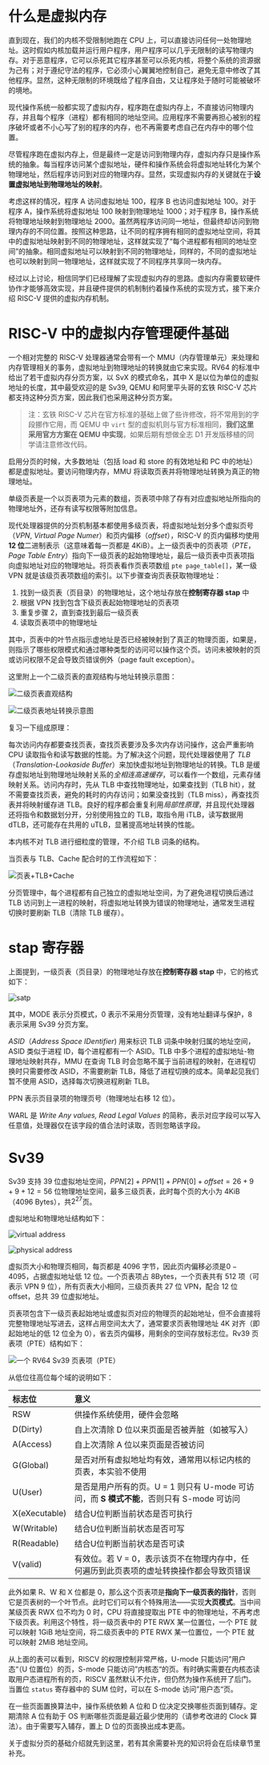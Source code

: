 # 什么是虚拟内存

直到现在，我们的内核不受限制地跑在 CPU 上，可以直接访问任何一处物理地址。这时假如内核加载并运行用户程序，用户程序可以几乎无限制的读写物理内存。对于恶意程序，它可以杀死其它程序甚至可以杀死内核，将整个系统的资源据为己有；对于遵纪守法的程序，它必须小心翼翼地控制自己，避免无意中修改了其他程序。显然，这种无限制的环境既给了程序自由，又让程序处于随时可能被破坏的境地。

现代操作系统一般都实现了虚拟内存，程序跑在虚拟内存上，不直接访问物理内存，并且每个程序（进程）都有相同的地址空间。应用程序不需要再担心被别的程序破坏或者不小心写了别的程序的内存，也不再需要考虑自己在内存中的哪个位置。

尽管程序跑在虚拟内存上，但是最终一定是访问到物理内存，虚拟内存只是操作系统的抽象。每当程序访问某个虚拟地址，硬件和操作系统会将虚拟地址转化为某个物理地址，然后程序访问到对应的物理内存。显然，实现虚拟内存的关键就在于**设置虚拟地址到物理地址的映射**。

考虑这样的情况，程序 A 访问虚拟地址 100，程序 B 也访问虚拟地址 100。对于程序 A，操作系统将虚拟地址 100 映射到物理地址 1000；对于程序 B，操作系统将物理地址映射到物理地址 2000。虽然两程序访问同一地址，但最终却访问到物理内存的不同位置。按照这种思路，让不同的程序拥有相同的虚拟地址空间，将其中的虚拟地址映射到不同的物理地址，这样就实现了“每个进程都有相同的地址空间”的抽象。相同虚拟地址可以映射到不同的物理地址，同样的，不同的虚拟地址也可以映射到同一物理地址，这样就实现了不同程序共享同一块内存。

经过以上讨论，相信同学们已经理解了实现虚拟内存的思路。虚拟内存需要软硬件协作才能够高效实现，并且硬件提供的机制制约着操作系统的实现方式，接下来介绍 RISC-V 提供的虚拟内存机制。

# RISC-V 中的虚拟内存管理硬件基础

一个相对完整的 RISC-V 处理器通常会带有一个 MMU（内存管理单元）来处理和内存管理相关的事务，虚拟地址到物理地址的转换就由它来实现。RV64 的标准中给出了若干虚拟内存分页方案，以 SvX 的模式命名，其中 X 是以位为单位的虚拟地址的长度，其中最受欢迎的是 Sv39, QEMU 和阿里平头哥的玄铁 RISC-V 芯片都支持这种分页方案，因此我们也采用这种分页方案。

> 注：玄铁 RISC-V 芯片在官方标准的基础上做了些许修改，将不常用到的字段挪作它用，而 QEMU 中 `virt` 型的虚拟机则与官方标准相同，**我们这里采用官方方案在 QEMU 中实现**，如果后期有想做全志 D1 开发版移植的同学请注意修改代码。

启用分页的时候，大多数地址（包括 load 和 store 的有效地址和 PC 中的地址）都是虚拟地址。要访问物理内存，MMU 将读取页表并将物理地址转换为真正的物理地址。

单级页表是一个以页表项为元素的数组，页表项中除了存有对应虚拟地址所指向的物理地址外，还存有读写权限等附加信息。

现代处理器提供的分页机制基本都使用多级页表，将虚拟地址划分多个虚拟页号（*VPN*, *Virtual Page Numer*）和页内偏移（*offset*），RISC-V 的页内偏移均使用 **12 位**二进制表示（这意味着每一页都是 4KiB）。上一级页表中的页表项（*PTE*， *Page Table Entry*）指向下一级页表的起始物理地址，最后一级页表中页表项指向虚拟地址对应的物理地址。将页表看作页表项数组 `pte page_table[]`，某一级 VPN 就是该级页表项数组的索引。以下步骤查询页表获取物理地址：

1. 找到一级页表（页目录）的物理地址，这个地址存放在**控制寄存器 stap** 中
2. 根据 VPN 找到包含下级页表起始物理地址的页表项
3. 重复步骤 2，直到查找到最后一级页表
4. 读取页表项中的物理地址

其中，页表中的叶节点指示虚地址是否已经被映射到了真正的物理页面，如果是，则指示了哪些权限模式和通过哪种类型的访问可以操作这个页。访问未被映射的页或访问权限不足会导致页错误例外（page fault exception）。

这里附上一个二级页表的直观结构与地址转换示意图：

![二级页表直观结构](intro/2_level_PT_struct.png)

![二级页表地址转换示意图](intro/2_level_PT_trans.png)

复习一下组成原理：

每次访问内存都要查找页表，查找页表要涉及多次内存访问操作，这会严重影响 CPU 读取指令和读写数据的性能。为了解决这个问题，现代处理器使用了 *TLB*（*Translation-Lookaside Buffer*）来加快虚拟地址到物理地址的转换。TLB 是缓存虚拟地址到物理地址映射关系的*全相连高速缓存*，可以看作一个数组，元素存储映射关系。访问内存时，先从 TLB 中查找物理地址，如果查找到（TLB hit），就不需要查找页表，避免的耗时的内存访问；如果没查找到（TLB miss），再查找页表并将映射缓存进 TLB。良好的程序都会重复利用*局部性原理*，并且现代处理器还将指令和数据划分开，分别使用独立的 TLB，取指令用 iTLB，读写数据用 dTLB，还可能存在共用的 uTLB，显著提高地址转换的性能。

本内核不对 TLB 进行细粒度的管理，不介绍 TLB 词条的结构。

当页表与 TLB、Cache 配合时的工作流程如下：

![页表+TLB+Cache](intro/PT+TLB+Cache.png)

分页管理中，每个进程都有自己独立的虚拟地址空间，为了避免进程切换后通过 TLB 访问到上一进程的映射，将虚拟地址转换为错误的物理地址，通常发生进程切换时要刷新 TLB（清除 TLB 缓存）。

# stap 寄存器

上面提到，一级页表（页目录）的物理地址存放在**控制寄存器 stap** 中，它的格式如下：

![satp](intro/satp.png)

其中，MODE 表示分页模式，0 表示不采用分页管理，没有地址翻译与保护，8 表示采用 Sv39 分页方案。

*ASID*（*Address Space IDentifier*) 用来标识 TLB 词条中映射归属的地址空间，ASID 类似于进程 ID，每个进程都有一个 ASID。TLB 中多个进程的虚拟地址-物理地址映射共存，MMU 在查询 TLB 时会忽略不属于当前进程的映射，在进程切换时只需要修改 ASID，不需要刷新 TLB，降低了进程切换的成本。简单起见我们暂不使用 ASID，选择每次切换进程刷新 TLB。

PPN 表示页目录项的物理页号（物理地址右移 12 位）。

WARL 是 *Write Any values, Read Legal Values* 的简称，表示对应字段可以写入任意值，处理器仅在该字段的值合法时读取，否则忽略该字段。

# Sv39

Sv39 支持 39 位虚拟地址空间，$PPN[2]+PPN[1]+PPN[0]+offset=26+9+9+12=56$ 位物理地址空间，最多三级页表，此时每个页的大小为 4KiB（4096 Bytes），共$2^{27}$页。

虚拟地址和物理地址结构如下：

![virtual address](intro/virtual-address.png)

![physical address](intro/physical-address.png)

虚拟页大小和物理页相同，每页都是 4096 字节，因此页内偏移必须是$0 - 4095$，占据虚拟地址低 12 位。一个页表项占 8Bytes，一个页表共有 512 项（可表示 VPN 9 位），所有页表大小相同，三级页表共 27 位 VPN，配合 12 位 offset，总共 39 位虚拟地址。

页表项包含下一级页表起始地址或虚拟页对应的物理页的起始地址，但不会直接将完整物理地址写进去，这样占用空间太大了，通常要求页表物理地址 4K 对齐（即起始地址的低 12 位全为 0），省去页内偏移，用剩余的空间存放标志位。Rv39 页表项（PTE）结构如下：

![一个 RV64 Sv39 页表项（PTE）](intro/sv39_PTE.png)

从低位往高位每个域的说明如下：

| 标志位 | 意义 |
| :- | :- |
| RSW | 供操作系统使用，硬件会忽略 |
| D(Dirty) | 自上次清除 D 位以来页面是否被弄脏（如被写入） |
| A(Access) | 自上次清除 A 位以来页面是否被访问 |
| G(Global) | 是否对所有虚拟地址均有效，通常用以标记内核的页表，本实验不使用 |
| U(User) | 是否是用户所有的页。U = 1 则只有 U-mode 可访问，而 **S 模式不能**，否则只有 S-mode 可访问 |
| X(eXecutable) | 结合U位判断当前状态是否可执行 |
| W(Writable) | 结合U位判断当前状态是否可写 |
| R(Readable) | 结合U位判断当前状态是否可读 |
| V(valid) | 有效位。若 V = 0，表示该页不在物理内存中，任何遍历到此页表项的虚址转换操作都会导致页错误 |

此外如果 R、W 和 X 位都是 0，那么这个页表项是**指向下一级页表的指针**，否则它是页表树的一个叶节点。此时它们可以有个特殊用法——实现**大页模式**。当中间某级页表 RWX 位不均为 0 时，CPU 将直接提取出 PTE 中的物理地址，不再考虑下级页表。利用这个特性，将一级页表中的 PTE RWX 某一位置位，一个 PTE 就可以映射 1GiB 地址空间，将二级页表中的 PTE RWX 某一位置位，一个 PTE 就可以映射 2MiB 地址空间。

从上面的表可以看到，RISCV 的权限控制非常严格，U-mode 只能访问”用户态“（U 位置位）的页，S-mode 只能访问”内核态“的页。有时确实需要在内核态读取用户态进程所有的页，RISCV 虽然默认不允许，但仍然为操作系统开了后门。当置位 `status` 寄存器中的 SUM 位时，可以在 S-mode 访问”用户态“页。

在一些页面置换算法中，操作系统依赖 A 位和 D 位决定交换哪些页面到辅存。定期清除 A 位有助于 OS 判断哪些页面是最近最少使用的（请参考改进的 Clock 算法）。由于需要写入辅存，置上 D 位的页面换出成本更高。

关于虚拟分页的基础介绍就先到这里，若有其余需要补充的知识将会在后续章节里补充。